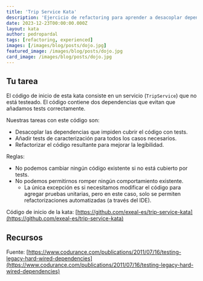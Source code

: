 ```yaml
---
title: 'Trip Service Kata'
description: 'Ejercicio de refactoring para aprender a desacoplar dependencias con ayuda de las transformaciones automáticas del IDE.'
date: 2023-12-23T00:00:00.000Z
layout: kata
author: pedropardal
tags: [refactoring, experienced]
images: [/images/blog/posts/dojo.jpg]
featured_image: /images/blog/posts/dojo.jpg
card_image: /images/blog/posts/dojo.jpg
---
```


## Tu tarea

El código de inicio de esta kata consiste en un servicio (`TripService`) que no está testeado. El código contiene dos dependencias que evitan que añadamos tests correctamente.

Nuestras tareas con este código son:

- Desacoplar las dependencias que impiden cubrir el código con tests.
- Añadir tests de caracterización para todos los casos necesarios.
- Refactorizar el código resultante para mejorar la legibilidad.

Reglas:

- No podemos cambiar ningún código existente si no está cubierto por tests.
- No podemos permitirnos romper ningún comportamiento existente.
  - La única excepción es si necesitamos modificar el código para agregar pruebas unitarias, pero en este caso, solo se permiten refactorizaciones automatizadas (a través del IDE).

Código de inicio de la kata: [https://github.com/exeal-es/trip-service-kata](https://github.com/exeal-es/trip-service-kata)

## Recursos

Fuente: [https://www.codurance.com/publications/2011/07/16/testing-legacy-hard-wired-dependencies](https://www.codurance.com/publications/2011/07/16/testing-legacy-hard-wired-dependencies)
